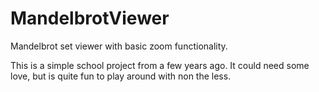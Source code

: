 # MandelbrotViewer
Mandelbrot set viewer with basic zoom functionality.

This is a simple school project from a few years ago. It could need some love, but is quite fun to play around with non the less.
